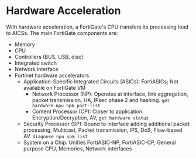 # Hardware Acceleration
With hardware acceleration, a FortiGate's CPU transfers its processing load to AICSs. The main FortiGate components are:
* Memory
* CPU
* Controllers (BUS, USB, disc)
* Integrated switch
* Network interface
* Fortinet hardware accelerators
  * Application-Specific Integrated Circuits (ASICs): FortiASICs; Not available on FortiGate VM
    * Network Processor (NP): Operates at interface, link aggregation, packet transmission, HA, IPsec phase 2 and
    hashing. `get hardware npu np6 port-list`
    * Content Processor (CP): Closer to application: Encryption/Decryption, AV, `get hardware status`
  * Security Processor (SP): Bound to interface adding additional packet processing, Multicast, Packet transmission, IPS,
  DoS, Flow-based AV. `diagnose npu spm list`
  * System on a Chip: Unifies FortiASIC-NP, FortiASIC-CP, General purpose CPU, Memories, Network interfaces